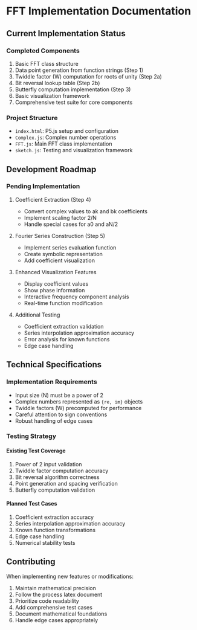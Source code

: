 # FFT Implementation Documentation

## Current Implementation Status

### Completed Components
1. Basic FFT class structure
2. Data point generation from function strings (Step 1)
3. Twiddle factor (W) computation for roots of unity (Step 2a)
4. Bit reversal lookup table (Step 2b)
5. Butterfly computation implementation (Step 3)
6. Basic visualization framework
7. Comprehensive test suite for core components

### Project Structure
- `index.html`: P5.js setup and configuration
- `Complex.js`: Complex number operations
- `FFT.js`: Main FFT class implementation
- `sketch.js`: Testing and visualization framework

## Development Roadmap

### Pending Implementation
1. Coefficient Extraction (Step 4)
   - Convert complex values to ak and bk coefficients
   - Implement scaling factor 2/N
   - Handle special cases for a0 and aN/2

2. Fourier Series Construction (Step 5)
   - Implement series evaluation function
   - Create symbolic representation
   - Add coefficient visualization

3. Enhanced Visualization Features
   - Display coefficient values
   - Show phase information
   - Interactive frequency component analysis
   - Real-time function modification

4. Additional Testing
   - Coefficient extraction validation
   - Series interpolation approximation accuracy
   - Error analysis for known functions
   - Edge case handling

## Technical Specifications

### Implementation Requirements
- Input size (N) must be a power of 2
- Complex numbers represented as `{re, im}` objects
- Twiddle factors (W) precomputed for performance
- Careful attention to sign conventions
- Robust handling of edge cases

### Testing Strategy

#### Existing Test Coverage
1. Power of 2 input validation
2. Twiddle factor computation accuracy
3. Bit reversal algorithm correctness
4. Point generation and spacing verification
5. Butterfly computation validation

#### Planned Test Cases
1. Coefficient extraction accuracy
2. Series interpolation approximation accuracy
3. Known function transformations
4. Edge case handling
5. Numerical stability tests

## Contributing
When implementing new features or modifications:
1. Maintain mathematical precision
2. Follow the process latex document
3. Prioritize code readability
4. Add comprehensive test cases
5. Document mathematical foundations
6. Handle edge cases appropriately